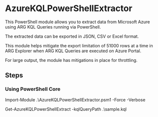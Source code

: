 # AzureKQLPowerShellExtractor

This PowerShell module allows you to extract data from Microsoft Azure using ARG KQL Queries running via PowerShell. 

The extracted data can be exported in JSON, CSV or Excel format.

This module helps mitigate the export limitation of 51000 rows at a time in ARG Explorer when ARG KQL Queries are executed on Azure Portal.

For large output, the module has mitigations in place for throttling.

## Steps

### Using PowerShell Core



Import-Module .\AzureKQLPowerShellExtractor.psm1 -Force -Verbose

Get-AzureKQLPowerShellExtract -kqlQueryPath .\sample.kql




